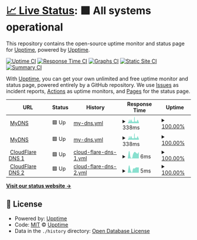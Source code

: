 # [📈 Live Status](https://chintan9.github.io/MyDNS): <!--live status--> **🟩 All systems operational**

This repository contains the open-source uptime monitor and status page for [Upptime](https://upptime.js.org), powered by [Upptime](https://github.com/upptime/upptime).

[![Uptime CI](https://github.com/chintan9/MyDNS/workflows/Uptime%20CI/badge.svg)](https://github.com/chintan9/MyDNS/actions?query=workflow%3A%22Uptime+CI%22)
[![Response Time CI](https://github.com/chintan9/MyDNS/workflows/Response%20Time%20CI/badge.svg)](https://github.com/chintan9/MyDNS/actions?query=workflow%3A%22Response+Time+CI%22)
[![Graphs CI](https://github.com/chintan9/MyDNS/workflows/Graphs%20CI/badge.svg)](https://github.com/chintan9/MyDNS/actions?query=workflow%3A%22Graphs+CI%22)
[![Static Site CI](https://github.com/chintan9/MyDNS/workflows/Static%20Site%20CI/badge.svg)](https://github.com/chintan9/MyDNS/actions?query=workflow%3A%22Static+Site+CI%22)
[![Summary CI](https://github.com/chintan9/MyDNS/workflows/Summary%20CI/badge.svg)](https://github.com/chintan9/MyDNS/actions?query=workflow%3A%22Summary+CI%22)

With [Upptime](https://upptime.js.org), you can get your own unlimited and free uptime monitor and status page, powered entirely by a GitHub repository. We use [Issues](https://github.com/upptime/upptime/issues) as incident reports, [Actions](https://github.com/chintan9/MyDNS/actions) as uptime monitors, and [Pages](https://demo.upptime.js.org) for the status page.

<!--start: status pages-->
<!-- This summary is generated by Upptime (https://github.com/upptime/upptime) -->
<!-- Do not edit this manually, your changes will be overwritten -->
<!-- prettier-ignore -->
| URL | Status | History | Response Time | Uptime |
| --- | ------ | ------- | ------------- | ------ |
| <img alt="" src="https://favicons.githubusercontent.com/dot.dnsc9.dynv6.net" height="13"> [MyDNS](https://dot.dnsc9.dynv6.net/login.html) | 🟩 Up | [my-dns.yml](https://github.com/chintan9/MyDNS/commits/HEAD/history/my-dns.yml) | <details><summary><img alt="Response time graph" src="./graphs/my-dns/response-time-week.png" height="20"> 338ms</summary><br><a href="https://chintan9.github.io/MyDNS/history/my-dns"><img alt="Response time 338" src="https://img.shields.io/endpoint?url=https%3A%2F%2Fraw.githubusercontent.com%2Fchintan9%2FMyDNS%2FHEAD%2Fapi%2Fmy-dns%2Fresponse-time.json"></a><br><a href="https://chintan9.github.io/MyDNS/history/my-dns"><img alt="24-hour response time 237" src="https://img.shields.io/endpoint?url=https%3A%2F%2Fraw.githubusercontent.com%2Fchintan9%2FMyDNS%2FHEAD%2Fapi%2Fmy-dns%2Fresponse-time-day.json"></a><br><a href="https://chintan9.github.io/MyDNS/history/my-dns"><img alt="7-day response time 338" src="https://img.shields.io/endpoint?url=https%3A%2F%2Fraw.githubusercontent.com%2Fchintan9%2FMyDNS%2FHEAD%2Fapi%2Fmy-dns%2Fresponse-time-week.json"></a><br><a href="https://chintan9.github.io/MyDNS/history/my-dns"><img alt="30-day response time 338" src="https://img.shields.io/endpoint?url=https%3A%2F%2Fraw.githubusercontent.com%2Fchintan9%2FMyDNS%2FHEAD%2Fapi%2Fmy-dns%2Fresponse-time-month.json"></a><br><a href="https://chintan9.github.io/MyDNS/history/my-dns"><img alt="1-year response time 338" src="https://img.shields.io/endpoint?url=https%3A%2F%2Fraw.githubusercontent.com%2Fchintan9%2FMyDNS%2FHEAD%2Fapi%2Fmy-dns%2Fresponse-time-year.json"></a></details> | <details><summary><a href="https://chintan9.github.io/MyDNS/history/my-dns">100.00%</a></summary><a href="https://chintan9.github.io/MyDNS/history/my-dns"><img alt="All-time uptime 100.00%" src="https://img.shields.io/endpoint?url=https%3A%2F%2Fraw.githubusercontent.com%2Fchintan9%2FMyDNS%2FHEAD%2Fapi%2Fmy-dns%2Fuptime.json"></a><br><a href="https://chintan9.github.io/MyDNS/history/my-dns"><img alt="24-hour uptime 100.00%" src="https://img.shields.io/endpoint?url=https%3A%2F%2Fraw.githubusercontent.com%2Fchintan9%2FMyDNS%2FHEAD%2Fapi%2Fmy-dns%2Fuptime-day.json"></a><br><a href="https://chintan9.github.io/MyDNS/history/my-dns"><img alt="7-day uptime 100.00%" src="https://img.shields.io/endpoint?url=https%3A%2F%2Fraw.githubusercontent.com%2Fchintan9%2FMyDNS%2FHEAD%2Fapi%2Fmy-dns%2Fuptime-week.json"></a><br><a href="https://chintan9.github.io/MyDNS/history/my-dns"><img alt="30-day uptime 100.00%" src="https://img.shields.io/endpoint?url=https%3A%2F%2Fraw.githubusercontent.com%2Fchintan9%2FMyDNS%2FHEAD%2Fapi%2Fmy-dns%2Fuptime-month.json"></a><br><a href="https://chintan9.github.io/MyDNS/history/my-dns"><img alt="1-year uptime 100.00%" src="https://img.shields.io/endpoint?url=https%3A%2F%2Fraw.githubusercontent.com%2Fchintan9%2FMyDNS%2FHEAD%2Fapi%2Fmy-dns%2Fuptime-year.json"></a></details>
| <img alt="" src="https://favicons.githubusercontent.com/dnsc9.dynv6.net" height="13"> [MyDNS](https://dnsc9.dynv6.net/login.html) | 🟩 Up | [my-dns.yml](https://github.com/chintan9/MyDNS/commits/HEAD/history/my-dns.yml) | <details><summary><img alt="Response time graph" src="./graphs/my-dns/response-time-week.png" height="20"> 338ms</summary><br><a href="https://chintan9.github.io/MyDNS/history/my-dns"><img alt="Response time 338" src="https://img.shields.io/endpoint?url=https%3A%2F%2Fraw.githubusercontent.com%2Fchintan9%2FMyDNS%2FHEAD%2Fapi%2Fmy-dns%2Fresponse-time.json"></a><br><a href="https://chintan9.github.io/MyDNS/history/my-dns"><img alt="24-hour response time 237" src="https://img.shields.io/endpoint?url=https%3A%2F%2Fraw.githubusercontent.com%2Fchintan9%2FMyDNS%2FHEAD%2Fapi%2Fmy-dns%2Fresponse-time-day.json"></a><br><a href="https://chintan9.github.io/MyDNS/history/my-dns"><img alt="7-day response time 338" src="https://img.shields.io/endpoint?url=https%3A%2F%2Fraw.githubusercontent.com%2Fchintan9%2FMyDNS%2FHEAD%2Fapi%2Fmy-dns%2Fresponse-time-week.json"></a><br><a href="https://chintan9.github.io/MyDNS/history/my-dns"><img alt="30-day response time 338" src="https://img.shields.io/endpoint?url=https%3A%2F%2Fraw.githubusercontent.com%2Fchintan9%2FMyDNS%2FHEAD%2Fapi%2Fmy-dns%2Fresponse-time-month.json"></a><br><a href="https://chintan9.github.io/MyDNS/history/my-dns"><img alt="1-year response time 338" src="https://img.shields.io/endpoint?url=https%3A%2F%2Fraw.githubusercontent.com%2Fchintan9%2FMyDNS%2FHEAD%2Fapi%2Fmy-dns%2Fresponse-time-year.json"></a></details> | <details><summary><a href="https://chintan9.github.io/MyDNS/history/my-dns">100.00%</a></summary><a href="https://chintan9.github.io/MyDNS/history/my-dns"><img alt="All-time uptime 100.00%" src="https://img.shields.io/endpoint?url=https%3A%2F%2Fraw.githubusercontent.com%2Fchintan9%2FMyDNS%2FHEAD%2Fapi%2Fmy-dns%2Fuptime.json"></a><br><a href="https://chintan9.github.io/MyDNS/history/my-dns"><img alt="24-hour uptime 100.00%" src="https://img.shields.io/endpoint?url=https%3A%2F%2Fraw.githubusercontent.com%2Fchintan9%2FMyDNS%2FHEAD%2Fapi%2Fmy-dns%2Fuptime-day.json"></a><br><a href="https://chintan9.github.io/MyDNS/history/my-dns"><img alt="7-day uptime 100.00%" src="https://img.shields.io/endpoint?url=https%3A%2F%2Fraw.githubusercontent.com%2Fchintan9%2FMyDNS%2FHEAD%2Fapi%2Fmy-dns%2Fuptime-week.json"></a><br><a href="https://chintan9.github.io/MyDNS/history/my-dns"><img alt="30-day uptime 100.00%" src="https://img.shields.io/endpoint?url=https%3A%2F%2Fraw.githubusercontent.com%2Fchintan9%2FMyDNS%2FHEAD%2Fapi%2Fmy-dns%2Fuptime-month.json"></a><br><a href="https://chintan9.github.io/MyDNS/history/my-dns"><img alt="1-year uptime 100.00%" src="https://img.shields.io/endpoint?url=https%3A%2F%2Fraw.githubusercontent.com%2Fchintan9%2FMyDNS%2FHEAD%2Fapi%2Fmy-dns%2Fuptime-year.json"></a></details>
| <img alt="" src="https://favicons.githubusercontent.com/null" height="13"> [CloudFlare DNS 1](1.1.1.1) | 🟩 Up | [cloud-flare-dns-1.yml](https://github.com/chintan9/MyDNS/commits/HEAD/history/cloud-flare-dns-1.yml) | <details><summary><img alt="Response time graph" src="./graphs/cloud-flare-dns-1/response-time-week.png" height="20"> 6ms</summary><br><a href="https://chintan9.github.io/MyDNS/history/cloud-flare-dns-1"><img alt="Response time 6" src="https://img.shields.io/endpoint?url=https%3A%2F%2Fraw.githubusercontent.com%2Fchintan9%2FMyDNS%2FHEAD%2Fapi%2Fcloud-flare-dns-1%2Fresponse-time.json"></a><br><a href="https://chintan9.github.io/MyDNS/history/cloud-flare-dns-1"><img alt="24-hour response time 8" src="https://img.shields.io/endpoint?url=https%3A%2F%2Fraw.githubusercontent.com%2Fchintan9%2FMyDNS%2FHEAD%2Fapi%2Fcloud-flare-dns-1%2Fresponse-time-day.json"></a><br><a href="https://chintan9.github.io/MyDNS/history/cloud-flare-dns-1"><img alt="7-day response time 6" src="https://img.shields.io/endpoint?url=https%3A%2F%2Fraw.githubusercontent.com%2Fchintan9%2FMyDNS%2FHEAD%2Fapi%2Fcloud-flare-dns-1%2Fresponse-time-week.json"></a><br><a href="https://chintan9.github.io/MyDNS/history/cloud-flare-dns-1"><img alt="30-day response time 6" src="https://img.shields.io/endpoint?url=https%3A%2F%2Fraw.githubusercontent.com%2Fchintan9%2FMyDNS%2FHEAD%2Fapi%2Fcloud-flare-dns-1%2Fresponse-time-month.json"></a><br><a href="https://chintan9.github.io/MyDNS/history/cloud-flare-dns-1"><img alt="1-year response time 6" src="https://img.shields.io/endpoint?url=https%3A%2F%2Fraw.githubusercontent.com%2Fchintan9%2FMyDNS%2FHEAD%2Fapi%2Fcloud-flare-dns-1%2Fresponse-time-year.json"></a></details> | <details><summary><a href="https://chintan9.github.io/MyDNS/history/cloud-flare-dns-1">100.00%</a></summary><a href="https://chintan9.github.io/MyDNS/history/cloud-flare-dns-1"><img alt="All-time uptime 100.00%" src="https://img.shields.io/endpoint?url=https%3A%2F%2Fraw.githubusercontent.com%2Fchintan9%2FMyDNS%2FHEAD%2Fapi%2Fcloud-flare-dns-1%2Fuptime.json"></a><br><a href="https://chintan9.github.io/MyDNS/history/cloud-flare-dns-1"><img alt="24-hour uptime 100.00%" src="https://img.shields.io/endpoint?url=https%3A%2F%2Fraw.githubusercontent.com%2Fchintan9%2FMyDNS%2FHEAD%2Fapi%2Fcloud-flare-dns-1%2Fuptime-day.json"></a><br><a href="https://chintan9.github.io/MyDNS/history/cloud-flare-dns-1"><img alt="7-day uptime 100.00%" src="https://img.shields.io/endpoint?url=https%3A%2F%2Fraw.githubusercontent.com%2Fchintan9%2FMyDNS%2FHEAD%2Fapi%2Fcloud-flare-dns-1%2Fuptime-week.json"></a><br><a href="https://chintan9.github.io/MyDNS/history/cloud-flare-dns-1"><img alt="30-day uptime 100.00%" src="https://img.shields.io/endpoint?url=https%3A%2F%2Fraw.githubusercontent.com%2Fchintan9%2FMyDNS%2FHEAD%2Fapi%2Fcloud-flare-dns-1%2Fuptime-month.json"></a><br><a href="https://chintan9.github.io/MyDNS/history/cloud-flare-dns-1"><img alt="1-year uptime 100.00%" src="https://img.shields.io/endpoint?url=https%3A%2F%2Fraw.githubusercontent.com%2Fchintan9%2FMyDNS%2FHEAD%2Fapi%2Fcloud-flare-dns-1%2Fuptime-year.json"></a></details>
| <img alt="" src="https://favicons.githubusercontent.com/null" height="13"> [CloudFlare DNS 2](1.0.0.1) | 🟩 Up | [cloud-flare-dns-2.yml](https://github.com/chintan9/MyDNS/commits/HEAD/history/cloud-flare-dns-2.yml) | <details><summary><img alt="Response time graph" src="./graphs/cloud-flare-dns-2/response-time-week.png" height="20"> 5ms</summary><br><a href="https://chintan9.github.io/MyDNS/history/cloud-flare-dns-2"><img alt="Response time 5" src="https://img.shields.io/endpoint?url=https%3A%2F%2Fraw.githubusercontent.com%2Fchintan9%2FMyDNS%2FHEAD%2Fapi%2Fcloud-flare-dns-2%2Fresponse-time.json"></a><br><a href="https://chintan9.github.io/MyDNS/history/cloud-flare-dns-2"><img alt="24-hour response time 6" src="https://img.shields.io/endpoint?url=https%3A%2F%2Fraw.githubusercontent.com%2Fchintan9%2FMyDNS%2FHEAD%2Fapi%2Fcloud-flare-dns-2%2Fresponse-time-day.json"></a><br><a href="https://chintan9.github.io/MyDNS/history/cloud-flare-dns-2"><img alt="7-day response time 5" src="https://img.shields.io/endpoint?url=https%3A%2F%2Fraw.githubusercontent.com%2Fchintan9%2FMyDNS%2FHEAD%2Fapi%2Fcloud-flare-dns-2%2Fresponse-time-week.json"></a><br><a href="https://chintan9.github.io/MyDNS/history/cloud-flare-dns-2"><img alt="30-day response time 5" src="https://img.shields.io/endpoint?url=https%3A%2F%2Fraw.githubusercontent.com%2Fchintan9%2FMyDNS%2FHEAD%2Fapi%2Fcloud-flare-dns-2%2Fresponse-time-month.json"></a><br><a href="https://chintan9.github.io/MyDNS/history/cloud-flare-dns-2"><img alt="1-year response time 5" src="https://img.shields.io/endpoint?url=https%3A%2F%2Fraw.githubusercontent.com%2Fchintan9%2FMyDNS%2FHEAD%2Fapi%2Fcloud-flare-dns-2%2Fresponse-time-year.json"></a></details> | <details><summary><a href="https://chintan9.github.io/MyDNS/history/cloud-flare-dns-2">100.00%</a></summary><a href="https://chintan9.github.io/MyDNS/history/cloud-flare-dns-2"><img alt="All-time uptime 100.00%" src="https://img.shields.io/endpoint?url=https%3A%2F%2Fraw.githubusercontent.com%2Fchintan9%2FMyDNS%2FHEAD%2Fapi%2Fcloud-flare-dns-2%2Fuptime.json"></a><br><a href="https://chintan9.github.io/MyDNS/history/cloud-flare-dns-2"><img alt="24-hour uptime 100.00%" src="https://img.shields.io/endpoint?url=https%3A%2F%2Fraw.githubusercontent.com%2Fchintan9%2FMyDNS%2FHEAD%2Fapi%2Fcloud-flare-dns-2%2Fuptime-day.json"></a><br><a href="https://chintan9.github.io/MyDNS/history/cloud-flare-dns-2"><img alt="7-day uptime 100.00%" src="https://img.shields.io/endpoint?url=https%3A%2F%2Fraw.githubusercontent.com%2Fchintan9%2FMyDNS%2FHEAD%2Fapi%2Fcloud-flare-dns-2%2Fuptime-week.json"></a><br><a href="https://chintan9.github.io/MyDNS/history/cloud-flare-dns-2"><img alt="30-day uptime 100.00%" src="https://img.shields.io/endpoint?url=https%3A%2F%2Fraw.githubusercontent.com%2Fchintan9%2FMyDNS%2FHEAD%2Fapi%2Fcloud-flare-dns-2%2Fuptime-month.json"></a><br><a href="https://chintan9.github.io/MyDNS/history/cloud-flare-dns-2"><img alt="1-year uptime 100.00%" src="https://img.shields.io/endpoint?url=https%3A%2F%2Fraw.githubusercontent.com%2Fchintan9%2FMyDNS%2FHEAD%2Fapi%2Fcloud-flare-dns-2%2Fuptime-year.json"></a></details>

<!--end: status pages-->

[**Visit our status website →**](https://chintan9.github.io/MyDNS)

## 📄 License

- Powered by: [Upptime](https://github.com/upptime/upptime)
- Code: [MIT](./LICENSE) © [Upptime](https://upptime.js.org)
- Data in the `./history` directory: [Open Database License](https://opendatacommons.org/licenses/odbl/1-0/)
